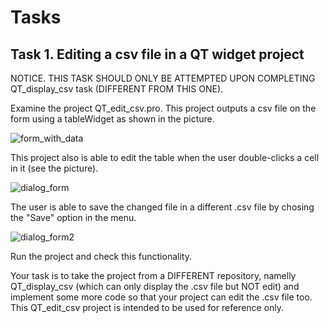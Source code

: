 # Tasks

## Task 1. Editing a csv file in a QT widget project

NOTICE. THIS TASK SHOULD ONLY BE ATTEMPTED UPON COMPLETING QT_display_csv task (DIFFERENT FROM THIS ONE).

Examine the project QT_edit_csv.pro. 
This project outputs a csv file on the form using a tableWidget as shown in the picture.

![form_with_data](https://github.com/marymex/QT_display_csv/blob/main/form_with_data.jpg)

This project also is able to edit the table when the user double-clicks a cell in it (see the picture). 

![dialog_form](https://github.com/marymex/QT_edit_csv/blob/main/dialog_form.jpg)

The user is able to save the changed file in a different .csv file by chosing the "Save" option in the menu. 

![dialog_form2](https://github.com/marymex/QT_edit_csv/blob/main/dialog_form2.jpg)

Run the project and check this functionality.

Your task is to take the project from a DIFFERENT repository, namelly QT_display_csv (which can only display the .csv file but NOT edit)
and implement some more code so that your project can edit the .csv file too.
This QT_edit_csv project is intended to be used for reference only. 


